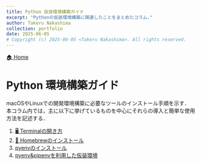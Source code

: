 ```yaml
---
title: Python 仮装環境構築ガイド
excerpt: "Pythonの仮装環境構築に関連したことをまとめたコラム."
author: Takeru Nakashima
collection: portfolio
date: 2025-06-05
# Copyright (c) 2025-06-05 <Takeru Nakashima>. All rights reserved.
---
```

[🏠 Home](../../README.md)
# Python 環境構築ガイド
macOSやLinuxでの開発環境構築に必要なツールのインストール手順を示す．
本コラム内では，主に以下に挙げているものを中心にそれらの導入と簡単な使用方法を記述する．


<!-- |   Software |   Description|
|---|---|
|Terminal   |   コマンドライン（CUI）でのマシーンの操作用ソフトウェア|
|Homebrew  |  Package管理ソフト．アプリケーションなどのバージョン管理を一括で担う．     |
| pyenv   |  pythonの仮想環境を構築するためのソフトウェア |
|  pipenv |  python内でinstallするmoduleを管理する用の仮装環境を構築できるソフトウェア | -->


1. [🖥️ Terminalの開き方](./sec/terminal.md)
1. [🍺 Homebrewのインストール](./sec/homebrew.md)
1. [pyenvのインストール](./sec/pyenv.md)
1. [pyenv&pipenvを利用した仮装環境](./sec/pyenv_pipenv.md)
